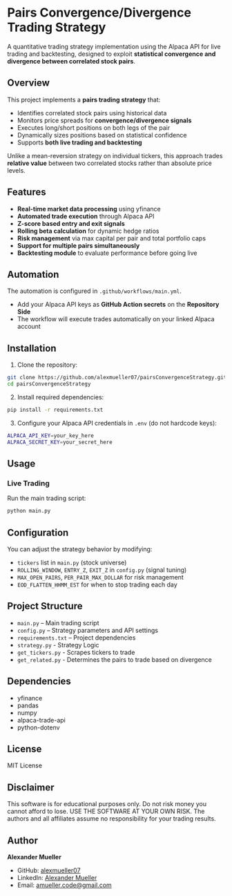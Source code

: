 # Pairs Convergence/Divergence Trading Strategy

A quantitative trading strategy implementation using the Alpaca API for live trading and backtesting, designed to exploit **statistical convergence and divergence between correlated stock pairs**.

## Overview

This project implements a **pairs trading strategy** that:

- Identifies correlated stock pairs using historical data
- Monitors price spreads for **convergence/divergence signals**
- Executes long/short positions on both legs of the pair
- Dynamically sizes positions based on statistical confidence
- Supports **both live trading and backtesting**

Unlike a mean-reversion strategy on individual tickers, this approach trades **relative value** between two correlated stocks rather than absolute price levels.

## Features

- **Real-time market data processing** using yfinance
- **Automated trade execution** through Alpaca API
- **Z-score based entry and exit signals**
- **Rolling beta calculation** for dynamic hedge ratios
- **Risk management** via max capital per pair and total portfolio caps
- **Support for multiple pairs simultaneously**
- **Backtesting module** to evaluate performance before going live

## Automation

The automation is configured in `.github/workflows/main.yml`.

- Add your Alpaca API keys as **GitHub Action secrets** on the **Repository Side** 
- The workflow will execute trades automatically on your linked Alpaca account

## Installation

1. Clone the repository:

```bash
git clone https://github.com/alexmueller07/pairsConvergenceStrategy.git
cd pairsConvergenceStrategy
```

2. Install required dependencies:

```bash
pip install -r requirements.txt
```

3. Configure your Alpaca API credentials in `.env` (do not hardcode keys):

```bash
ALPACA_API_KEY=your_key_here
ALPACA_SECRET_KEY=your_secret_here
```

## Usage

### Live Trading

Run the main trading script:

```bash
python main.py
```

## Configuration

You can adjust the strategy behavior by modifying:

- `tickers` list in `main.py` (stock universe)
- `ROLLING_WINDOW`, `ENTRY_Z`, `EXIT_Z` in `config.py` (signal tuning)
- `MAX_OPEN_PAIRS`, `PER_PAIR_MAX_DOLLAR` for risk management
- `EOD_FLATTEN_HHMM_EST` for when to stop trading each day

## Project Structure

- `main.py` – Main trading script
- `config.py` – Strategy parameters and API settings
- `requirements.txt` – Project dependencies
- `strategy.py` - Strategy Logic
- `get_tickers.py` - Scrapes tickers to trade
- `get_related.py` - Determines the pairs to trade based on divergence

## Dependencies

- yfinance
- pandas
- numpy
- alpaca-trade-api
- python-dotenv

## License

MIT License

## Disclaimer

This software is for educational purposes only. Do not risk money you cannot afford to lose. USE THE SOFTWARE AT YOUR OWN RISK. The authors and all affiliates assume no responsibility for your trading results.

## Author

**Alexander Mueller**

- GitHub: [alexmueller07](https://github.com/alexmueller07)
- LinkedIn: [Alexander Mueller](https://www.linkedin.com/in/alexander-mueller-021658307/)
- Email: amueller.code@gmail.com
